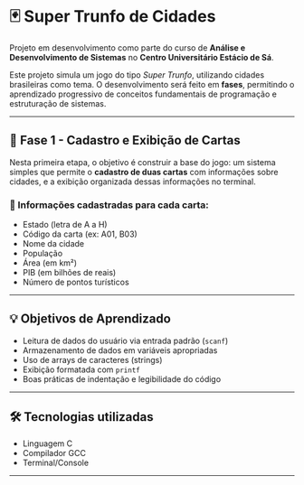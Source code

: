 # 🃏 Super Trunfo de Cidades

Projeto em desenvolvimento como parte do curso de **Análise e Desenvolvimento de Sistemas** no **Centro Universitário Estácio de Sá**.

Este projeto simula um jogo do tipo *Super Trunfo*, utilizando cidades brasileiras como tema. O desenvolvimento será feito em **fases**, permitindo o aprendizado progressivo de conceitos fundamentais de programação e estruturação de sistemas.

---

## 🚧 Fase 1 - Cadastro e Exibição de Cartas

Nesta primeira etapa, o objetivo é construir a base do jogo: um sistema simples que permite o **cadastro de duas cartas** com informações sobre cidades, e a exibição organizada dessas informações no terminal.

### 🧾 Informações cadastradas para cada carta:

- Estado (letra de A a H)
- Código da carta (ex: A01, B03)
- Nome da cidade
- População
- Área (em km²)
- PIB (em bilhões de reais)
- Número de pontos turísticos

---

## 💡 Objetivos de Aprendizado

- Leitura de dados do usuário via entrada padrão (`scanf`)
- Armazenamento de dados em variáveis apropriadas
- Uso de arrays de caracteres (strings)
- Exibição formatada com `printf`
- Boas práticas de indentação e legibilidade do código

---

## 🛠️ Tecnologias utilizadas

- Linguagem C
- Compilador GCC
- Terminal/Console

---
